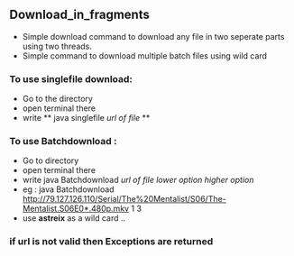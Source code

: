 ## Download_in_fragments

- Simple download command to download any file in two seperate parts using two threads.
- Simple command to download multiple batch files using wild card

### To use singlefile download:
- Go to the directory
- open terminal there
- write ** java singlefile *url of file* **

### To use Batchdownload :
- Go to directory
- open terminal there
- write java Batchdownload *url of file* *lower option* *higher option*
- eg : java Batchdownload http://79.127.126.110/Serial/The%20Mentalist/S06/The-Mentalist.S06E0*.480p.mkv 1 3
- use **astreix** as a wild card ..

### if url is not valid then Exceptions are returned
